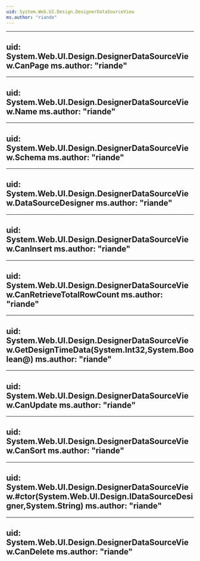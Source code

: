 ```yaml
---
uid: System.Web.UI.Design.DesignerDataSourceView
ms.author: "riande"
---
```


---
uid: System.Web.UI.Design.DesignerDataSourceView.CanPage
ms.author: "riande"
---

---
uid: System.Web.UI.Design.DesignerDataSourceView.Name
ms.author: "riande"
---

---
uid: System.Web.UI.Design.DesignerDataSourceView.Schema
ms.author: "riande"
---

---
uid: System.Web.UI.Design.DesignerDataSourceView.DataSourceDesigner
ms.author: "riande"
---

---
uid: System.Web.UI.Design.DesignerDataSourceView.CanInsert
ms.author: "riande"
---

---
uid: System.Web.UI.Design.DesignerDataSourceView.CanRetrieveTotalRowCount
ms.author: "riande"
---

---
uid: System.Web.UI.Design.DesignerDataSourceView.GetDesignTimeData(System.Int32,System.Boolean@)
ms.author: "riande"
---

---
uid: System.Web.UI.Design.DesignerDataSourceView.CanUpdate
ms.author: "riande"
---

---
uid: System.Web.UI.Design.DesignerDataSourceView.CanSort
ms.author: "riande"
---

---
uid: System.Web.UI.Design.DesignerDataSourceView.#ctor(System.Web.UI.Design.IDataSourceDesigner,System.String)
ms.author: "riande"
---

---
uid: System.Web.UI.Design.DesignerDataSourceView.CanDelete
ms.author: "riande"
---
